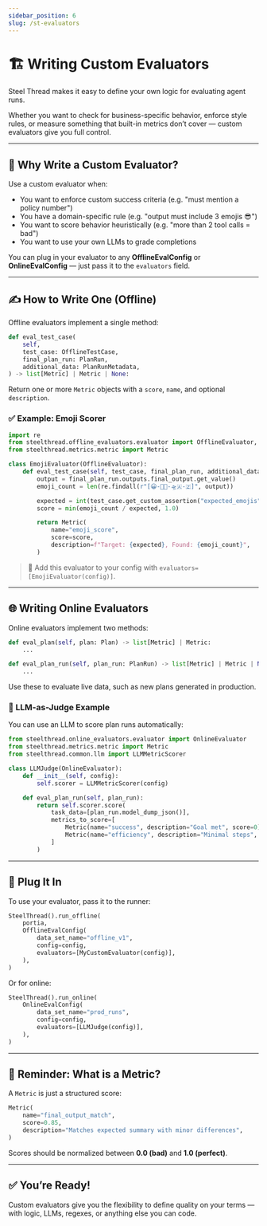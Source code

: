 ```yaml
---
sidebar_position: 6
slug: /st-evaluators
---
```


# 🏗️ Writing Custom Evaluators

Steel Thread makes it easy to define your own logic for evaluating agent runs.

Whether you want to check for business-specific behavior, enforce style rules, or measure something that built-in metrics don’t cover — custom evaluators give you full control.

---

## 🧠 Why Write a Custom Evaluator?

Use a custom evaluator when:

- You want to enforce custom success criteria (e.g. "must mention a policy number")
- You have a domain-specific rule (e.g. "output must include 3 emojis 😎")
- You want to score behavior heuristically (e.g. "more than 2 tool calls = bad")
- You want to use your own LLMs to grade completions

You can plug in your evaluator to any **OfflineEvalConfig** or **OnlineEvalConfig** — just pass it to the `evaluators` field.

---

## ✍️ How to Write One (Offline)

Offline evaluators implement a single method:

```python
def eval_test_case(
    self,
    test_case: OfflineTestCase,
    final_plan_run: PlanRun,
    additional_data: PlanRunMetadata,
) -> list[Metric] | Metric | None:
````

Return one or more `Metric` objects with a `score`, `name`, and optional `description`.

### ✅ Example: Emoji Scorer

```python
import re
from steelthread.offline_evaluators.evaluator import OfflineEvaluator, PlanRunMetadata
from steelthread.metrics.metric import Metric

class EmojiEvaluator(OfflineEvaluator):
    def eval_test_case(self, test_case, final_plan_run, additional_data):
        output = final_plan_run.outputs.final_output.get_value()
        emoji_count = len(re.findall(r"[😀-🙏🚀-🛸🇦-🇿]", output))

        expected = int(test_case.get_custom_assertion("expected_emojis") or 2)
        score = min(emoji_count / expected, 1.0)

        return Metric(
            name="emoji_score",
            score=score,
            description=f"Target: {expected}, Found: {emoji_count}",
        )
```

> 🧪 Add this evaluator to your config with `evaluators=[EmojiEvaluator(config)]`.

---

## 🌐 Writing Online Evaluators

Online evaluators implement two methods:

```python
def eval_plan(self, plan: Plan) -> list[Metric] | Metric:
    ...

def eval_plan_run(self, plan_run: PlanRun) -> list[Metric] | Metric | None:
    ...
```

Use these to evaluate live data, such as new plans generated in production.

### 🧠 LLM-as-Judge Example

You can use an LLM to score plan runs automatically:

```python
from steelthread.online_evaluators.evaluator import OnlineEvaluator
from steelthread.metrics.metric import Metric
from steelthread.common.llm import LLMMetricScorer

class LLMJudge(OnlineEvaluator):
    def __init__(self, config):
        self.scorer = LLMMetricScorer(config)

    def eval_plan_run(self, plan_run):
        return self.scorer.score(
            task_data=[plan_run.model_dump_json()],
            metrics_to_score=[
                Metric(name="success", description="Goal met", score=0),
                Metric(name="efficiency", description="Minimal steps", score=0),
            ]
        )
```

---

## 🧩 Plug It In

To use your evaluator, pass it to the runner:

```python
SteelThread().run_offline(
    portia,
    OfflineEvalConfig(
        data_set_name="offline_v1",
        config=config,
        evaluators=[MyCustomEvaluator(config)],
    ),
)
```

Or for online:

```python
SteelThread().run_online(
    OnlineEvalConfig(
        data_set_name="prod_runs",
        config=config,
        evaluators=[LLMJudge(config)],
    ),
)
```

---

## 📏 Reminder: What is a Metric?

A `Metric` is just a structured score:

```python
Metric(
    name="final_output_match",
    score=0.85,
    description="Matches expected summary with minor differences",
)
```

Scores should be normalized between **0.0 (bad)** and **1.0 (perfect)**.

---

## ✅ You’re Ready!

Custom evaluators give you the flexibility to define quality on your terms — with logic, LLMs, regexes, or anything else you can code.
